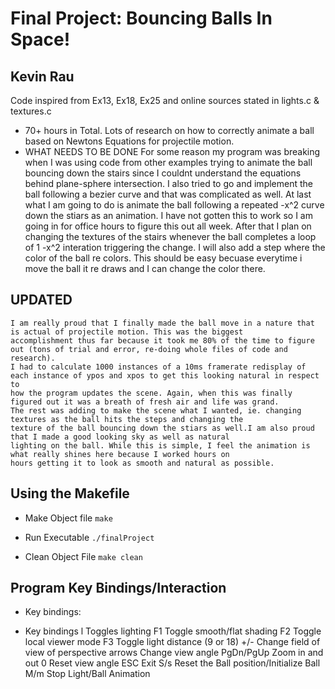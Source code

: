 # Final Project: Bouncing Balls In Space!
## Kevin Rau

Code inspired from Ex13, Ex18, Ex25 and online sources stated in lights.c & textures.c



- 70+ hours in Total. Lots of research on how to correctly animate a ball based on Newtons Equations for projectile motion. 
- WHAT NEEDS TO BE DONE
 For some reason my program was breaking when I was using code from other examples trying to animate the ball 
 bouncing down the stairs since I couldnt understand the equations behind plane-sphere intersection. I also tried to 
 go and implement the ball following a bezier curve and that was complicated as well. At last what I am going to do 
 is animate the ball following a repeated -x^2 curve down the stiars as an animation. I have not gotten this to work so 
 I am going in for office hours to figure this out all week. After that I plan on changing the textures of the stairs
 whenever the ball completes a loop of 1 -x^2 interation triggering the change. I will also add a step where the color of 
 the ball re colors. This should be easy becuase everytime i move the ball it re draws and I can change the color there. 
 
## UPDATED
	I am really proud that I finally made the ball move in a nature that is actual of projectile motion. This was the biggest
	accomplishment thus far because it took me 80% of the time to figure out (tons of trial and error, re-doing whole files of code and research).
	I had to calculate 1000 instances of a 10ms framerate redisplay of each instance of ypos and xpos to get this looking natural in respect to 
	how the program updates the scene. Again, when this was finally figured out it was a breath of fresh air and life was grand. 
	The rest was adding to make the scene what I wanted, ie. changing textures as the ball hits the steps and changing the 
	texture of the ball bouncing down the stiars as well.I am also proud that I made a good looking sky as well as natural 
	lighting on the ball. While this is simple, I feel the animation is what really shines here because I worked hours on 
	hours getting it to look as smooth and natural as possible. 

## Using the Makefile

- Make Object file `make`

- Run Executable `./finalProject`

- Clean Object File `make clean`

## Program Key Bindings/Interaction

- Key bindings:

 - Key bindings
  l          Toggles lighting
  F1         Toggle smooth/flat shading
  F2         Toggle local viewer mode
  F3         Toggle light distance (9 or 18)
  +/-        Change field of view of perspective
  arrows     Change view angle
  PgDn/PgUp  Zoom in and out
  0          Reset view angle
  ESC        Exit
  S/s        Reset the Ball position/Initialize Ball
  M/m        Stop Light/Ball Animation
